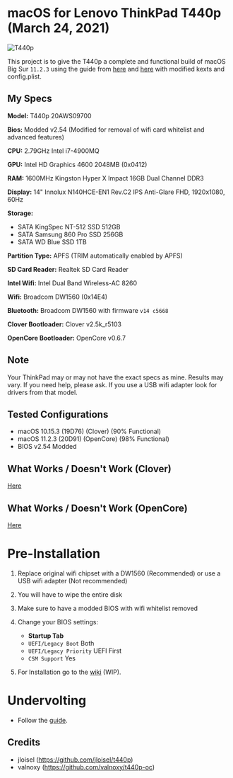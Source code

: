 # macOS for Lenovo ThinkPad T440p (March 24, 2021)
![T440p](https://www.pc-canada.com/dd2/img/item/A-1500x1500/548012.jpg)

This project is to give the T440p a complete and functional build of macOS Big Sur `11.2.3` using the guide from [here](https://github.com/jloisel/t440p) and [here](https://github.com/valnoxy/t440p-oc) with modified kexts and config.plist.

## My Specs
**Model:** T440p 20AWS09700

**Bios:** Modded v2.54 (Modified for removal of wifi card whitelist and advanced features)

**CPU:** 2.79GHz Intel i7-4900MQ

**GPU:** Intel HD Graphics 4600 2048MB (0x0412)

**RAM:** 1600MHz Kingston Hyper X Impact 16GB Dual Channel DDR3

**Display:** 14" Innolux N140HCE-EN1 Rev.C2 IPS Anti-Glare FHD, 1920x1080, 60Hz

**Storage:**
- SATA KingSpec NT-512 SSD 512GB
- SATA Samsung 860 Pro SSD 256GB
- SATA WD Blue SSD 1TB

**Partition Type:** APFS (TRIM automatically enabled by APFS)

**SD Card Reader:** Realtek SD Card Reader

**Intel Wifi:** Intel Dual Band Wireless-AC 8260

**Wifi:** Broadcom DW1560 (0x14E4)

**Bluetooth:** Broadcom DW1560 with firmware `v14 c5668`

**Clover Bootloader:** Clover v2.5k_r5103

**OpenCore Bootloader:** OpenCore v0.6.7

## Note
Your ThinkPad may or may not have the exact specs as mine. Results may vary. If you need help, please ask.
If you use a USB wifi adapter look for drivers from that model.

## Tested Configurations
- macOS 10.15.3 (19D76) (Clover) (90% Functional)
- macOS 11.2.3 (20D91) (OpenCore) (98% Functional)
- BIOS v2.54 Modded

## What Works / Doesn't Work (Clover)
[Here](https://github.com/Rybo713/T440p-macOS/wiki/Clover)

## What Works / Doesn't Work (OpenCore)
[Here](https://github.com/Rybo713/T440p-macOS/wiki/OpenCore)

# Pre-Installation
1. Replace original wifi chipset with a DW1560 (Recommended) or use a USB wifi adapter (Not recommended)
2. You will have to wipe the entire disk
3. Make sure to have a modded BIOS with wifi whitelist removed
4. Change your BIOS settings:
     - **Startup Tab**
      - `UEFI/Legacy Boot` Both
      - `UEFI/Legacy Priority` UEFI First
      - `CSM Support` Yes

5. For Installation go to the [wiki](https://github.com/Rybo713/T440p-macOS/wiki) (WIP).

# Undervolting
- Follow the [guide](https://www.insanelymac.com/forum/topic/331775-guide-how-to-undervolt-your-haswell-and-above-cpu/).

## Credits
- jloisel (https://github.com/jloisel/t440p)
- valnoxy (https://github.com/valnoxy/t440p-oc)
